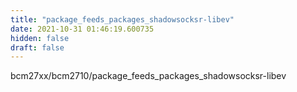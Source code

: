 ```yaml
---
title: "package_feeds_packages_shadowsocksr-libev"
date: 2021-10-31 01:46:19.600735
hidden: false
draft: false
---
```


bcm27xx/bcm2710/package_feeds_packages_shadowsocksr-libev

